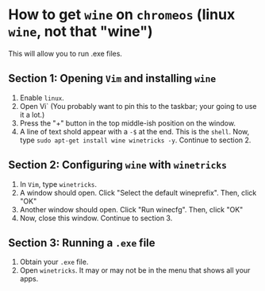 # How to get `wine` on `chromeos` (linux `wine`, not that "wine")
This will allow you to run .exe files.
## Section 1: Opening `Vim` and installing `wine`
1. Enable `linux`.
2. Open Vi` (You probably want to pin this to the taskbar; your going to use it a lot.)
3. Press the "+" button in the top middle-ish position on the window.
4. A line of text shold appear with a `-$` at the end. This is the `shell`. Now, type `sudo apt-get install wine winetricks -y`. Continue to section 2.
## Section 2: Configuring `wine` with `winetricks`
1. In `Vim`, type `winetricks`.
2. A window should open. Click "Select the default wineprefix". Then, click "OK"
3. Another window should open. Click "Run winecfg". Then, click "OK"
4. Now, close this window. Continue to section 3.
## Section 3: Running a `.exe` file
1. Obtain your `.exe` file.
2. Open `winetricks`. It may or may not be in the menu that shows all your apps.
